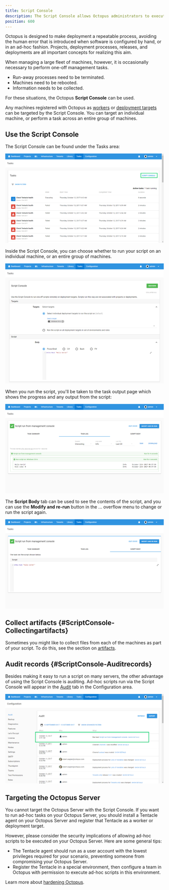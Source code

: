 ```yaml
---
title: Script Console
description: The Script Console allows Octopus administrators to execute scripts and perform administrative tasks on workers and deployment targets as groups or individuals.
position: 600
---
```


Octopus is designed to make deployment a repeatable process, avoiding the human error that is introduced when software is configured by hand, or in an ad-hoc fashion. Projects, deployment processes, releases, and deployments are all important concepts for realizing this aim.

When managing a large fleet of machines, however, it is occasionally necessary to perform one-off management tasks.

- Run-away processes need to be terminated.
- Machines need to be rebooted.
- Information needs to be collected.

For these situations, the Octopus **Script Console** can be used.

Any machines registered with Octopus as [workers](/docs/infrastructure/workers/index.md) or [deployment targets](/docs/infrastructure/deployment-targets/index.md) can be targeted by the Script Console. You can target an individual machine, or perform a task across an entire group of machines.

## Use the Script Console

The Script Console can be found under the Tasks area:

![](images/3277924.png "width=500")

Inside the Script Console, you can choose whether to run your script on an individual machine, or an entire group of machines.

![](images/5865617.png "width=500")

When you run the script, you'll be taken to the task output page which shows the progress and any output from the script:

![](images/3277922.png "width=500")

The **Script Body** tab can be used to see the contents of the script, and you can use the **Modify and re-run** button in the ... overflow menu to change or run the script again.

![](images/3277921.png "width=500")

## Collect artifacts {#ScriptConsole-Collectingartifacts}

Sometimes you might like to collect files from each of the machines as part of your script. To do this, see the section on [artifacts](/docs/deployment-process/artifacts.md).

## Audit records {#ScriptConsole-Auditrecords}

Besides making it easy to run a script on many servers, the other advantage of using the Script Console is auditing. Ad-hoc scripts run via the Script Console will appear in the [Audit](/docs/security/users-and-teams/auditing.md) tab in the Configuration area.

![](images/3277919.png "width=500")

## Targeting the Octopus Server

You cannot target the Octopus Server with the Script Console. If you want to run ad-hoc tasks on your Octopus Server, you should install a Tentacle agent on your Octopus Server and register that Tentacle as a worker or deployment target.

However, please consider the security implications of allowing ad-hoc scripts to be executed on your Octopus Server. Here are some general tips:

- The Tentacle agent should run as a user account with the lowest privileges required for your scenario, preventing someone from compromising your Octopus Server.
- Register the Tentacle in a special environment, then configure a team in Octopus with permission to execute ad-hoc scripts in this environment.

Learn more about [hardening Octopus](/docs/security/hardening-octopus.md).
